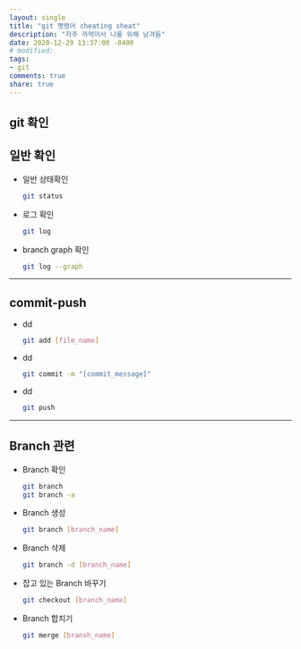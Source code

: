 ```yaml
---
layout: single
title: "git 명령어 cheating sheat"
description: "자주 까먹어서 나를 위해 남겨둠"
date: 2020-12-29 13:37:00 -0400
# modified: 
tags:
- git
comments: true
share: true
---
```




## git 확인



## 일반 확인

- 일반 상태확인

  ```bash
  git status
  ```

- 로그 확인

  ```bash
  git log
  ```

- branch graph 확인

  ```bash
  git log --graph
  ```

---------------------------

## commit-push

- dd

  ```bash
  git add [file_name]
  ```

- dd

  ```bash
  git commit -m "[commit_message]"
  ```

- dd

  ```bash
  git push
  ```

  

-------------------------------

## Branch 관련

- Branch 확인

  ```bash
  git branch
  git branch -a
  ```

- Branch 생성

  ```bash
  git branch [branch_name]
  ```

- Branch 삭제

  ```bash
  git branch -d [branch_name]
  ```

- 잡고 있는 Branch 바꾸기

  ```bash
  git checkout [branch_name]
  ```

- Branch 합치기

  ```bash
  git merge [bransh_name]
  ```

  

